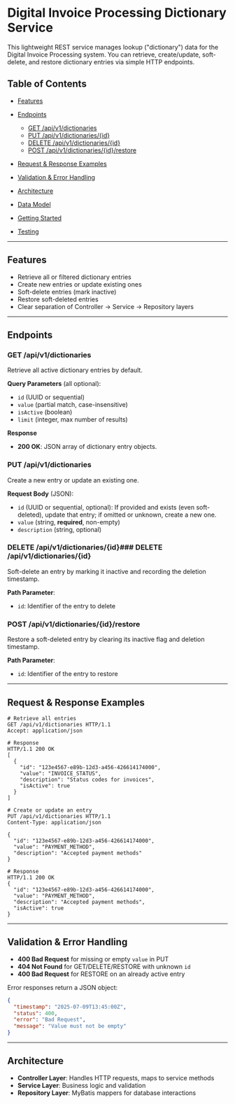 # Digital Invoice Processing Dictionary Service

This lightweight REST service manages lookup ("dictionary") data for the Digital Invoice Processing system. You can retrieve, create/update, soft-delete, and restore dictionary entries via simple HTTP endpoints.

## Table of Contents

* [Features](#features)
* [Endpoints](#endpoints)

  * [GET /api/v1/dictionaries](#get-apiv1dictionaries)
  * [PUT /api/v1/dictionaries/{id}](#put-apiv1dictionariesid)
  * [DELETE /api/v1/dictionaries/{id}](#delete-apiv1dictionariesid)
  * [POST /api/v1/dictionaries/{id}/restore](#post-apiv1dictionariesidrestore)
* [Request & Response Examples](#request--response-examples)
* [Validation & Error Handling](#validation--error-handling)
* [Architecture](#architecture)
* [Data Model](#data-model)
* [Getting Started](#getting-started)
* [Testing](#testing)

---

## Features

* Retrieve all or filtered dictionary entries
* Create new entries or update existing ones
* Soft-delete entries (mark inactive)
* Restore soft-deleted entries
* Clear separation of Controller → Service → Repository layers

---

## Endpoints

### GET /api/v1/dictionaries

Retrieve all active dictionary entries by default.

**Query Parameters** (all optional):

* `id` (UUID or sequential)
* `value` (partial match, case-insensitive)
* `isActive` (boolean)
* `limit` (integer, max number of results)

**Response**

* **200 OK**: JSON array of dictionary entry objects.

### PUT /api/v1/dictionaries

Create a new entry or update an existing one.

**Request Body** (JSON):

* `id` (UUID or sequential, optional): If provided and exists (even soft-deleted), update that entry; if omitted or unknown, create a new one.
* `value` (string, **required**, non-empty)
* `description` (string, optional)


### DELETE /api/v1/dictionaries/{id}### DELETE /api/v1/dictionaries/{id}

Soft-delete an entry by marking it inactive and recording the deletion timestamp.

**Path Parameter**:

* `id`: Identifier of the entry to delete

### POST /api/v1/dictionaries/{id}/restore

Restore a soft-deleted entry by clearing its inactive flag and deletion timestamp.

**Path Parameter**:

* `id`: Identifier of the entry to restore

---

## Request & Response Examples

```http
# Retrieve all entries
GET /api/v1/dictionaries HTTP/1.1
Accept: application/json

# Response
HTTP/1.1 200 OK
[
  {
    "id": "123e4567-e89b-12d3-a456-426614174000",
    "value": "INVOICE_STATUS",
    "description": "Status codes for invoices",
    "isActive": true
  }
]
```

```http
# Create or update an entry
PUT /api/v1/dictionaries HTTP/1.1
Content-Type: application/json

{
  "id": "123e4567-e89b-12d3-a456-426614174000",
  "value": "PAYMENT_METHOD",
  "description": "Accepted payment methods"
}

# Response
HTTP/1.1 200 OK
{
  "id": "123e4567-e89b-12d3-a456-426614174000",
  "value": "PAYMENT_METHOD",
  "description": "Accepted payment methods",
  "isActive": true
}
```

---

## Validation & Error Handling

* **400 Bad Request** for missing or empty `value` in PUT
* **404 Not Found** for GET/DELETE/RESTORE with unknown `id`
* **400 Bad Request** for RESTORE on an already active entry

Error responses return a JSON object:

```json
{
  "timestamp": "2025-07-09T13:45:00Z",
  "status": 400,
  "error": "Bad Request",
  "message": "Value must not be empty"
}
```

---

## Architecture

* **Controller Layer**: Handles HTTP requests, maps to service methods
* **Service Layer**: Business logic and validation
* **Repository Layer**: MyBatis mappers for database interactions
